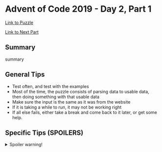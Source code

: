 # Advent of Code 2019 - Day 2, Part 1

[Link to Puzzle](https://adventofcode.com/2019/day/2)

[Link to Next Part](https://github.com/CodingAP/unofficial-aoc-syllabus/blob/main/years/2019/day2/part2.md)

## Summary
summary

## General Tips
- Test often, and test with the examples
- Most of the time, the puzzle consists of parsing data to usable data, then doing something with that usable data
- Make sure the input is the same as it was from the website
- If it is taking a while to run, it may not be working right
- If all else fails, either take a break and come back to it later, or get some help.

## Specific Tips (SPOILERS)
<details> <summary>Spoiler warning!</summary>

specific tips

</details>